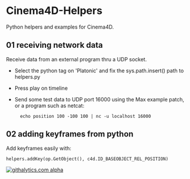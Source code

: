 Cinema4D-Helpers
================

Python helpers and examples for Cinema4D.

01 receiving network data
-------------------------

Receive data from an external program thru a UDP socket.

- Select the python tag on 'Platonic' and fix the sys.path.insert() path to helpers.py

- Press play on timeline

- Send some test data to UDP port 16000 using the Max example patch, or a program such as netcat:

        echo position 100 -100 100 | nc -u localhost 16000


02 adding keyframes from python
-------------------------------

Add keyframes easily with:

    helpers.addKey(op.GetObject(), c4d.ID_BASEOBJECT_REL_POSITION)


[![githalytics.com alpha](https://cruel-carlota.pagodabox.com/fb131a1b0b63771e180734b6d263eb97 "githalytics.com")](http://githalytics.com/jusu/Cinema4D-Helpers)
